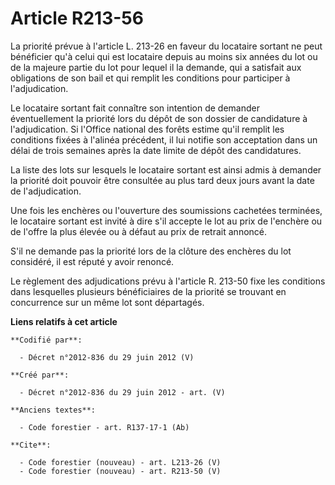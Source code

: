 # Article R213-56

La priorité prévue à l'article L. 213-26 en faveur du locataire sortant ne peut bénéficier qu'à celui qui est locataire
depuis au moins six années du lot ou de la majeure partie du lot pour lequel il la demande, qui a satisfait aux obligations
de son bail et qui remplit les conditions pour participer à l'adjudication. 

Le locataire sortant fait connaître son intention de demander éventuellement la priorité lors du dépôt de son dossier de
candidature à l'adjudication. Si l'Office national des forêts estime qu'il remplit les conditions fixées à l'alinéa
précédent, il lui notifie son acceptation dans un délai de trois semaines après la date limite de dépôt des candidatures. 

La liste des lots sur lesquels le locataire sortant est ainsi admis à demander la priorité doit pouvoir être consultée au
plus tard deux jours avant la date de l'adjudication. 

Une fois les enchères ou l'ouverture des soumissions cachetées terminées, le locataire sortant est invité à dire s'il accepte
le lot au prix de l'enchère ou de l'offre la plus élevée ou à défaut au prix de retrait annoncé. 

S'il ne demande pas la priorité lors de la clôture des enchères du lot considéré, il est réputé y avoir renoncé. 

Le règlement des adjudications prévu à l'article R. 213-50 fixe les conditions dans lesquelles plusieurs bénéficiaires de la
priorité se trouvant en concurrence sur un même lot sont départagés.

**Liens relatifs à cet article**

	**Codifié par**:

	  - Décret n°2012-836 du 29 juin 2012 (V)

	**Créé par**:

	  - Décret n°2012-836 du 29 juin 2012 - art. (V)

	**Anciens textes**:

	  - Code forestier - art. R137-17-1 (Ab)

	**Cite**:

	  - Code forestier (nouveau) - art. L213-26 (V)
	  - Code forestier (nouveau) - art. R213-50 (V)
